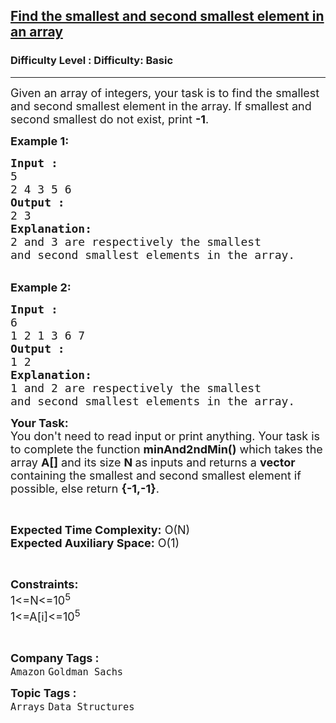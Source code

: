 <h2><a href="https://www.geeksforgeeks.org/problems/find-the-smallest-and-second-smallest-element-in-an-array3226/1?page=3&company=Goldman%20Sachs&sortBy=submissions">Find the smallest and second smallest element in an array</a></h2><h3>Difficulty Level : Difficulty: Basic</h3><hr><div class="problems_problem_content__Xm_eO"><p><span style="font-size:18px">Given an array of integers, your task is to find the smallest and second smallest element in the array. If smallest and second smallest do not exist, print <strong>-1</strong>.</span></p>

<p><span style="font-size:18px"><strong>Example 1:</strong></span></p>

<pre><span style="font-size:18px"><strong>Input :</strong>
5
2 4 3 5 6
<strong>Output :</strong>
2 3 
<strong>Explanation:</strong> 
2 and 3 are respectively the smallest 
and second smallest elements in the array.</span></pre>

<p><br>
<span style="font-size:18px"><strong>Example 2:</strong></span></p>

<pre><span style="font-size:18px"><strong>Input :</strong>
6
1 2 1 3 6 7
<strong>Output :</strong>
1 2 
<strong>Explanation: </strong>
1 and 2 are respectively the smallest 
and second smallest elements in the array.</span></pre>

<p><span style="font-size:18px"><strong>Your Task:&nbsp;&nbsp;</strong><br>
You don't need to read input or print anything. Your task is to complete the function&nbsp;<strong>minAnd2ndMin()</strong>&nbsp;which takes the array <strong>A[]</strong> and its size <strong>N </strong>as inputs and returns a <strong>vector</strong> containing the smallest and second smallest element if possible, else return <strong>{-1,-1}</strong>.</span></p>

<p>&nbsp;</p>

<p><span style="font-size:18px"><strong>Expected Time Complexity:</strong> O(N)<br>
<strong>Expected Auxiliary Space:</strong> O(1)</span></p>

<p>&nbsp;</p>

<p><span style="font-size:18px"><strong>Constraints:</strong><br>
1&lt;=N&lt;=10<sup>5</sup><br>
1&lt;=A[i]&lt;=10<sup>5</sup></span></p>

<p>&nbsp;</p>
</div><p><span style=font-size:18px><strong>Company Tags : </strong><br><code>Amazon</code>&nbsp;<code>Goldman Sachs</code>&nbsp;<br><p><span style=font-size:18px><strong>Topic Tags : </strong><br><code>Arrays</code>&nbsp;<code>Data Structures</code>&nbsp;